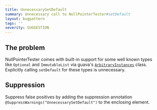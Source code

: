 ```yaml
---
title: UnnecessarySetDefault
summary: Unnecessary call to NullPointerTester#setDefault
layout: bugpattern
tags: ''
severity: SUGGESTION
---
```


<!--
*** AUTO-GENERATED, DO NOT MODIFY ***
To make changes, edit the @BugPattern annotation or the explanation in docs/bugpattern.
-->


## The problem
NullPointerTester comes with built-in support for some well known types like
`Optional` and `ImmutableList` via guava's
[`ArbitraryInstances`](http://static.javadoc.io/com.google.guava/guava-testlib/23.0/com/google/common/testing/ArbitraryInstances.html)
class. Explicitly calling `setDefault` for these types is unnecessary.

## Suppression
Suppress false positives by adding the suppression annotation `@SuppressWarnings("UnnecessarySetDefault")` to the enclosing element.

